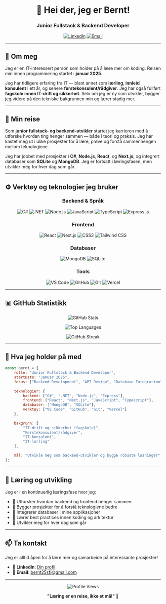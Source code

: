 <div align="center">
  
# 👋 Hei der, jeg er Bernt!

### Junior Fullstack & Backend Developer

[![LinkedIn](https://img.shields.io/badge/LinkedIn-0077B5?style=for-the-badge&logo=linkedin&logoColor=white)]([https://linkedin.com/in/din-profil](https://www.linkedin.com/in/bernt-johansen-3b80522b1/))
[![Email](https://img.shields.io/badge/Email-D14836?style=for-the-badge&logo=gmail&logoColor=white)](mailto:bernt25sfj@gmail.com)

</div>

---

## 🚀 Om meg

Jeg er en IT-interessert person som holder på å lære mer om koding. Reisen min innen programmering startet i **januar 2025**.

Jeg har tidligere erfaring fra IT — blant annet som **lærling**, **innleid konsulent** i ett år, og senere **førstekonsulent/rådgiver**. Jeg har også fullført **fagskole innen IT-drift og sikkerhet**. Selv om jeg er ny som utvikler, bygger jeg videre på den tekniske bakgrunnen min og lærer stadig mer.

---

## 🧭 Min reise

Som **junior fullstack- og backend-utvikler** startet jeg karrieren med å utforske hvordan ting henger sammen — både i teori og praksis. Jeg har kastet meg ut i ulike prosjekter for å lære, prøve og forstå sammenhengen mellom teknologiene.

Jeg har jobbet med prosjekter i **C#**, **Node.js**, **React**, og **Next.js**, og integrert databaser som **SQLite** og **MongoDB**. Jeg er fortsatt i læringsfasen, men utvikler meg for hver dag som går.

---

## ⚙️ Verktøy og teknologier jeg bruker

<div align="center">

### Backend & Språk
![C#](https://img.shields.io/badge/C%23-239120?style=for-the-badge&logo=c-sharp&logoColor=white)
![.NET](https://img.shields.io/badge/.NET-512BD4?style=for-the-badge&logo=dotnet&logoColor=white)
![Node.js](https://img.shields.io/badge/Node.js-339933?style=for-the-badge&logo=nodedotjs&logoColor=white)
![JavaScript](https://img.shields.io/badge/JavaScript-F7DF1E?style=for-the-badge&logo=javascript&logoColor=black)
![TypeScript](https://img.shields.io/badge/TypeScript-007ACC?style=for-the-badge&logo=typescript&logoColor=white)
  ![Express.js](https://img.shields.io/badge/Express.js-000000?style=for-the-badge&logo=express&logoColor=white)

### Frontend
![React](https://img.shields.io/badge/React-61DAFB?style=for-the-badge&logo=react&logoColor=black)
![Next.js](https://img.shields.io/badge/Next.js-000000?style=for-the-badge&logo=nextdotjs&logoColor=white)
![CSS3](https://img.shields.io/badge/CSS3-1572B6?style=for-the-badge&logo=css3&logoColor=white)
![Tailwind CSS](https://img.shields.io/badge/Tailwind_CSS-38B2AC?style=for-the-badge&logo=tailwind-css&logoColor=white)

### Databaser
![MongoDB](https://img.shields.io/badge/MongoDB-47A248?style=for-the-badge&logo=mongodb&logoColor=white)
![SQLite](https://img.shields.io/badge/SQLite-003B57?style=for-the-badge&logo=sqlite&logoColor=white)

### Tools
![VS Code](https://img.shields.io/badge/VS_Code-007ACC?style=for-the-badge&logo=visual-studio-code&logoColor=white)
![GitHub](https://img.shields.io/badge/GitHub-181717?style=for-the-badge&logo=github&logoColor=white)
![Git](https://img.shields.io/badge/Git-F05032?style=for-the-badge&logo=git&logoColor=white)
![Vercel](https://img.shields.io/badge/Vercel-000000?style=for-the-badge&logo=vercel&logoColor=white)

</div>

---

## 📊 GitHub Statistikk

<div align="center">

![GitHub Stats](https://github-readme-stats.vercel.app/api?username=BJ-Kodehode&show_icons=true&theme=tokyonight&hide_border=true&count_private=true&include_all_commits=true)

![Top Languages](https://github-readme-stats.vercel.app/api/top-langs/?username=BJ-Kodehode&layout=compact&theme=tokyonight&hide_border=true&langs_count=6)

![GitHub Streak](https://github-readme-streak-stats.herokuapp.com/?user=BJ-Kodehode&theme=tokyonight&hide_border=true)

</div>

---

## 💼 Hva jeg holder på med

```javascript
const bernt = {
    rolle: "Junior Fullstack & Backend Developer",
    startDato: "Januar 2025",
    fokus: ["Backend Development", "API Design", "Database Integration"],
    
    teknologier: {
        backend: ["C#", ".NET", "Node.js", "Express"],
        frontend: ["React", "Next.js", "JavaScript", "Typescript"],
        databaser: ["MongoDB", "SQLite"],
        verktøy: ["VS Code", "GitHub", "Git", "Vercel"]
    },
    
    bakgrunn: [
        "IT-drift og sikkerhet (fagskole)",
        "Førstekonsulent/rådgiver",
        "IT-konsulent",
        "IT-lærling"
    ],
    
    mål: "Utvikle meg som backend-utvikler og bygge robuste løsninger"
};
```

---

## 🌱 Læring og utvikling

Jeg er i en kontinuerlig læringsfase hvor jeg:

- 🔹 Utforsker hvordan backend og frontend henger sammen
- 🔹 Bygger prosjekter for å forstå teknologiene bedre
- 🔹 Integrerer databaser i mine applikasjoner
- 🔹 Lærer best practices innen koding og arkitektur
- 🔹 Utvikler meg for hver dag som går

---

## 📫 Ta kontakt

Jeg er alltid åpen for å lære mer og samarbeide på interessante prosjekter!

- 💼 **LinkedIn**: [Din profil]([https://linkedin.com/in/din-profil](https://www.linkedin.com/in/bernt-johansen-3b80522b1/))
- 📧 **Email**: bernt25sfj@gmail.com

---

<div align="center">

![Profile Views](https://komarev.com/ghpvc/?username=BJ-Kodehode&color=blueviolet&style=for-the-badge)

**"Læring er en reise, ikke et mål"** 🚀

</div>
